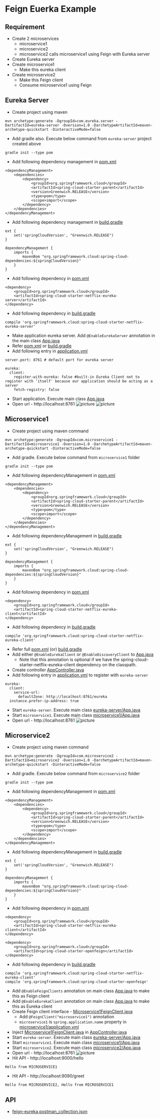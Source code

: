 # Feign Euerka Example

## Requirement
* Create 2 microservices
	* microservice1
	* microservice2
	* microservice2 calls microservice1 using Feign with Eureka server
* Create Eureka server
* Create microservice1
	* Make this eureka client
* Create microservice2
	* Make this Feign client
	* Consume microservice1 using Feign

## Eureka Server
* Create project using maven
```
mvn archetype:generate -DgroupId=com.eureka.server -DartifactId=eureka-server -Dversion=1.0 -DarchetypeArtifactId=maven-archetype-quickstart -DinteractiveMode=false
```
* Add gradle also. Execute below command from `eureka-server` project created above
```
gradle init --type pom
```
* Add following dependency management in [pom.xml](eureka-server/pom.xml)
```
<dependencyManagement>
	<dependencies>
		<dependency>
			<groupId>org.springframework.cloud</groupId>
			<artifactId>spring-cloud-starter-parent</artifactId>
			<version>Greenwich.RELEASE</version>
			<type>pom</type>
			<scope>import</scope>
		</dependency>
	</dependencies>
</dependencyManagement>
```
* Add following dependency management in [build.gradle](eureka-server/build.gradle)
```
ext {
	set('springCloudVersion', "Greenwich.RELEASE")
}

dependencyManagement {
	imports {
		mavenBom "org.springframework.cloud:spring-cloud-dependencies:${springCloudVersion}"
	}
}
```
* Add following dependency in [pom.xml](eureka-server/pom.xml)
```
<dependency>
	<groupId>org.springframework.cloud</groupId>
	<artifactId>spring-cloud-starter-netflix-eureka-server</artifactId>
</dependency>
```
* Add following dependency in [build.gradle](eureka-server/build.gradle)
```
compile 'org.springframework.cloud:spring-cloud-starter-netflix-eureka-server'
```

* Make application eureka server. Add `@EnableEurekaServer` annotation in the main class [App.java](eureka-server/src/main/java/com/eureka/server/App.java)
* Refer [pom.xml](eureka-server/pom.xml) or [build.gradle](eureka-server/build.gradle)
* Add following entry in [application.yml](eureka-server/src/main/resources/application.yml)
```
server.port: 8761 # default port for eureka server

eureka:
  client:
    register-with-eureka: false #built-in Eureka Client not to register with ‘itself' because our application should be acting as a server
    fetch-registry: false
```
* Start application. Execute main class [App.java](eureka-server/src/main/java/com/eureka/server/App.java)
* Open url - http://localhost:8761
![picture](images/eureka-server-1.jpg)
![picture](images/eureka-server-2.jpg)

## Microservice1
* Create project using maven command
```
mvn archetype:generate -DgroupId=com.microservice1 -DartifactId=microservice1 -Dversion=1.0 -DarchetypeArtifactId=maven-archetype-quickstart -DinteractiveMode=false 
```
* Add gradle. Execute below command from `microservice1` folder
```
gradle init --type pom 
```
* Add following dependencyManagement in [pom.xml](microservice1/pom.xml)
```
<dependencyManagement>
	<dependencies>
		<dependency>
			<groupId>org.springframework.cloud</groupId>
			<artifactId>spring-cloud-starter-parent</artifactId>
			<version>Greenwich.RELEASE</version>
			<type>pom</type>
			<scope>import</scope>
		</dependency>
	</dependencies>
</dependencyManagement>
```
* Add following dependencyManagement in [build.gradle](microservice1/build.gradle)
```
ext {
	set('springCloudVersion', "Greenwich.RELEASE")
}

dependencyManagement {
	imports {
		mavenBom "org.springframework.cloud:spring-cloud-dependencies:${springCloudVersion}"
	}
}
```
* Add following dependency in [pom.xml](microservice1/pom.xml)
```
<dependency>
	<groupId>org.springframework.cloud</groupId>
	<artifactId>spring-cloud-starter-netflix-eureka-client</artifactId>
</dependency>
```
* Add following dependency in [build.gradle](microservice1/build.gradle)
```
compile 'org.springframework.cloud:spring-cloud-starter-netflix-eureka-client'
```
* Refer full [pom.xml](microservice1/pom.xml) (or) [build.gradle](microservice1/build.gradle)
* Add either `@EnableEurekaClient` or `@EnableDiscoveryClient` to [App.java](microservice1/src/main/java/com/microservice1/App.java)
	* Note that this annotation is optional if we have the spring-cloud-starter-netflix-eureka-client dependency on the classpath.
* Create controller [AppController.java](microservice1/src/main/java/com/microservice1/controller/AppController.java)
* Add following entry in [application.yml](microservice1/src/main/resources/application.yml) to register with `eureka-server`
```
eureka:
  client:
    service-url: 
      defaultZone: http://localhost:8761/eureka
  instance.prefer-ip-address: true
```
* Start `eureka-server`. Execute main class [eureka-server/App.java](eureka-server/src/main/java/com/eureka/server/App.java)
* Start `microservice1`.  Execute main class [microservice1/App.java](microservice1/src/main/java/com/microservice1/App.java)
* Open url - http://localhost:8761
![picture](images/microservice1.jpg)

## Microservice2
* Create project using maven command
```
mvn archetype:generate -DgroupId=com.microservice2 -DartifactId=microservice2 -Dversion=1.0 -DarchetypeArtifactId=maven-archetype-quickstart -DinteractiveMode=false 
```
* Add gradle. Execute below command from `microservice2` folder
```
gradle init --type pom
```
* Add following dependencyManagement in [pom.xml](microservice2/pom.xml)
```
<dependencyManagement>
	<dependencies>
		<dependency>
			<groupId>org.springframework.cloud</groupId>
			<artifactId>spring-cloud-starter-parent</artifactId>
			<version>Greenwich.RELEASE</version>
			<type>pom</type>
			<scope>import</scope>
		</dependency>
	</dependencies>
</dependencyManagement>
```
* Add following dependencyManagement in [build.gradle](microservice2/build.gradle)
```
ext {
	set('springCloudVersion', "Greenwich.RELEASE")
}

dependencyManagement {
	imports {
		mavenBom "org.springframework.cloud:spring-cloud-dependencies:${springCloudVersion}"
	}
}
```
* Add following dependency in [pom.xml](microservice2/pom.xml)
```
<dependency>
	<groupId>org.springframework.cloud</groupId>
	<artifactId>spring-cloud-starter-netflix-eureka-client</artifactId>
</dependency>

<dependency>
	<groupId>org.springframework.cloud</groupId>
	<artifactId>spring-cloud-starter-openfeign</artifactId>
</dependency>
```
* Add following dependency in [build.gradle](microservice2/build.gradle)
```
compile 'org.springframework.cloud:spring-cloud-starter-netflix-eureka-client'
compile 'org.springframework.cloud:spring-cloud-starter-openfeign'
```
* Add `@EnableFeignClients` annotation on main class [App.java](microservice2/src/main/java/com/microservice2/App.java) to make this as Feign client
* Add `@EnableEurekaClient` annotation on main class [App.java](microservice2/src/main/java/com/microservice2/App.java) to make this as Eureka client
* Create Feign client interface - [Microservice1FeignClient.java](microservice2/src/main/java/com/microservice2/rest/clients/Microservice1FeignClient.java)
	* Add `@FeignClient("microservice1")` annotation
	* `microservice1` is `spring.application.name` property in [microservice1/application.yml](microservice1/src/main/resources/application.yml)
* Inject [Microservice1FeignClient.java](microservice2/src/main/java/com/microservice2/rest/clients/Microservice1FeignClient.java) in [AppController.java](microservice2/src/main/java/com/microservice2/controller/AppController.java)
* Start `eureka-server`. Execute main class [eureka-server/App.java](eureka-server/src/main/java/com/eureka/server/App.java)
* Start `microservice1`.  Execute main class [microservice1/App.java](microservice1/src/main/java/com/microservice1/App.java)
* Start `microservice2`.  Execute main class [microservice2/App.java](microservice2/src/main/java/com/microservice2/App.java)
* Open url - http://localhost:8761
![picture](images/microservice2.jpg)
* Hit API - http://localhost:9000/hello
```
Hello from MICROSERVICE1
```
* Hit API - http://localhost:9090/greet
```
Hello from MICROSERVICE2, Hello from MICROSERVICE1
```

## API
* [feign-eureka.postman_collection.json](files/feign-eureka.postman_collection.json)